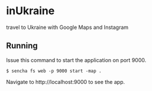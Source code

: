 inUkraine
=========

travel to Ukraine with Google Maps and Instagram



## Running

Issue this command to start the application on port 9000.

```
$ sencha fs web -p 9000 start -map .
```

Navigate to http://localhost:9000 to see the app.
